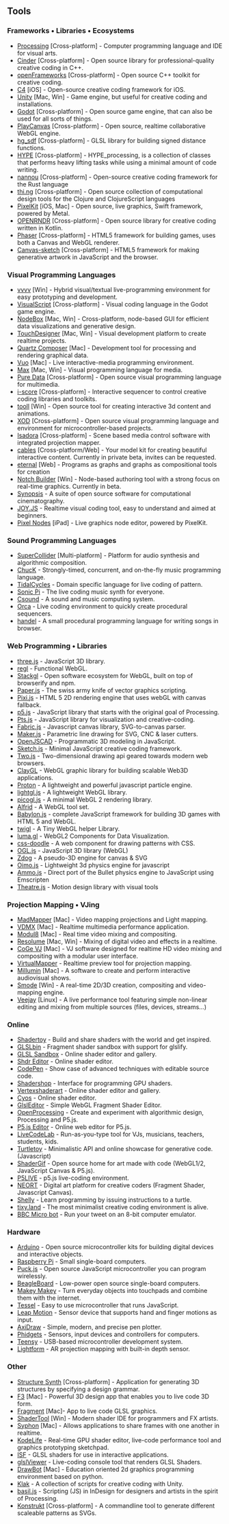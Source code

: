 ## Tools

### Frameworks • Libraries • Ecosystems

-   [Processing](https://processing.org/) \[Cross-platform\] - Computer programming language and IDE for visual arts.
-   [Cinder](https://libcinder.org/) \[Cross-platform\] - Open source library for professional-quality creative coding in C++.
-   [openFrameworks](http://openframeworks.cc/) \[Cross-platform\] - Open source C++ toolkit for creative coding.
-   [C4](http://www.c4ios.com/) \[iOS\] - Open-source creative coding framework for iOS.
-   [Unity](https://unity3d.com/) \[Mac, Win\] - Game engine, but useful for creative coding and installations.
-   [Godot](https://github.com/godotengine/godot) \[Cross-platform\] - Open source game engine, that can also be used for all sorts of things.
-   [PlayCanvas](https://playcanvas.com/) \[Cross-platform\] - Open source, realtime collaborative WebGL engine.
-   [hg\_sdf](http://mercury.sexy/hg_sdf/) \[Cross-platform\] - GLSL library for building signed distance functions.
-   [HYPE](http://www.hypeframework.org/) \[Cross-platform\] - HYPE\_processing, is a collection of classes that performs heavy lifting tasks while using a minimal amount of code writing.
-   [nannou](http://nannou.cc/) \[Cross-platform\] - Open-source creative coding framework for the Rust language
-   [thi.ng](http://thi.ng/) \[Cross-platform\] - Open source collection of computational design tools for the Clojure and ClojureScript languages
-   [PixelKit](http://pixelkit.net/) \[iOS, Mac\] - Open source, live graphics, Swift framework, powered by Metal.
-   [OPENRNDR](https://openrndr.org/) \[Cross-platform\] - Open source library for creative coding written in Kotlin.
-   [Phaser](https://phaser.io/) \[Cross-platform\] - HTML5 framework for building games, uses both a Canvas and WebGL renderer.
-   [Canvas-sketch](https://github.com/mattdesl/canvas-sketch) \[Cross-platform\] - HTML5 framework for making generative artwork in JavaScript and the browser.

### Visual Programming Languages

-   [vvvv](https://vvvv.org/) \[Win\] - Hybrid visual/textual live-programming environment for easy prototyping and development.
-   [VisualScript](https://docs.godotengine.org/en/stable/getting_started/scripting/visual_script/) \[Cross-platform\] - Visual coding language in the Godot game engine.
-   [NodeBox](https://www.nodebox.net/node/) \[Mac, Win\] - Cross-platform, node-based GUI for efficient data visualizations and generative design.
-   [TouchDesigner](http://www.derivative.ca/) \[Mac, Win\] - Visual development platform to create realtime projects.
-   [Quartz Composer](https://developer.apple.com/library/content/documentation/GraphicsImaging/Conceptual/QuartzComposerUserGuide/qc_intro/qc_intro.html) \[Mac\] - Development tool for processing and rendering graphical data.
-   [Vuo](http://vuo.org/) \[Mac\] - Live interactive-media programming environment.
-   [Max](https://cycling74.com/products/max/) \[Mac, Win\] - Visual programming language for media.
-   [Pure Data](https://puredata.info/) \[Cross-platform\] - Open source visual programming language for multimedia.
-   [i-score](http://www.i-score.org/) \[Cross-platform\] - Interactive sequencer to control creative coding libraries and toolkits.
-   [tooll](http://tooll.io/) \[Win\] - Open source tool for creating interactive 3d content and animations.
-   [XOD](https://xod.io/) \[Cross-platform\] - Open source visual programming language and environment for microcontroller-based projects.
-   [Isadora](https://troikatronix.com/) \[Cross-platform\] - Scene based media control software with integrated projection mapper.
-   [cables](https://cables.gl/) \[Cross-platform/Web\] - Your model kit for creating beautiful interactive content. Currently in private beta, invites can be requested.
-   [eternal](https://github.com/kousun12/eternal) \[Web\] - Programs as graphs and graphs as compositional tools for creation
-   [Notch Builder](https://www.notch.one/) \[Win\] - Node-based authoring tool with a strong focus on real-time graphics. Currently in beta.
-   [Synopsis](https://synopsis.video/) - A suite of open source software for computational cinematography.
-   [JOY.JS](https://ncase.me/joy/) - Realtime visual coding tool, easy to understand and aimed at beginners.
-   [Pixel Nodes](https://pixelnodes.app/) \[iPad\] - Live graphics node editor, powered by PixelKit.

### Sound Programming Languages

-   [SuperCollider](http://supercollider.github.io/) \[Multi-platform\] - Platform for audio synthesis and algorithmic composition.
-   [ChucK](http://chuck.cs.princeton.edu/) - Strongly-timed, concurrent, and on-the-fly music programming language.
-   [TidalCycles](https://tidalcycles.org/) - Domain specific language for live coding of pattern.
-   [Sonic Pi](http://sonic-pi.net/) - The live coding music synth for everyone.
-   [Csound](https://csound.com/) - A sound and music computing system.
-   [Orca](https://100r.co/pages/orca.html) - Live coding environment to quickly create procedural sequencers.
-   [handel](https://handel-pl.github.io/) - A small procedural programming language for writing songs in browser.

### Web Programming • Libraries

-   [three.js](https://github.com/mrdoob/three.js/) - JavaScript 3D library.
-   [regl](https://github.com/regl-project/regl) - Functional WebGL.
-   [Stackgl](http://stack.gl/) - Open software ecosystem for WebGL, built on top of browserify and npm.
-   [Paper.js](http://paperjs.org/) - The swiss army knife of vector graphics scripting.
-   [Pixi.js](http://www.pixijs.com/) - HTML 5 2D rendering engine that uses webGL with canvas fallback.
-   [p5.js](https://p5js.org/) - JavaScript library that starts with the original goal of Processing.
-   [Pts.js](https://ptsjs.org/) - JavaScript library for visualization and creative-coding.
-   [Fabric.js](http://fabricjs.com/) - Javascript canvas library, SVG-to-canvas parser.
-   [Maker.js](https://maker.js.org/) - Parametric line drawing for SVG, CNC & laser cutters.
-   [OpenJSCAD](https://openjscad.org/) - Programmatic 3D modeling in JavaScript.
-   [Sketch.js](http://soulwire.github.io/sketch.js/) - Minimal JavaScript creative coding framework.
-   [Two.js](https://two.js.org/) - Two-dimensional drawing api geared towards modern web browsers.
-   [ClayGL](http://claygl.xyz/) - WebGL graphic library for building scalable Web3D applications.
-   [Proton](https://github.com/a-jie/Proton) - A lightweight and powerful javascript particle engine.
-   [lightgl.js](https://github.com/evanw/lightgl.js) - A lightweight WebGL library.
-   [picogl.js](https://github.com/tsherif/picogl.js) - A minimal WebGL 2 rendering library.
-   [Alfrid](https://github.com/yiwenl/Alfrid) - A WebGL tool set.
-   [Babylon.js](https://github.com/BabylonJS/Babylon.js) - complete JavaScript framework for building 3D games with HTML 5 and WebGL.
-   [twigl](https://github.com/greggman/twgl.js) - A Tiny WebGL helper Library.
-   [luma.gl](https://github.com/uber/luma.gl) - WebGL2 Components for Data Visualization.
-   [css-doodle](https://css-doodle.com/) - A web component for drawing patterns with CSS.
-   [OGL.js](https://github.com/oframe/ogl) - JavaScript 3D library (WebGL)
-   [Zdog](https://zzz.dog/) - A pseudo-3D engine for canvas & SVG
-   [Oimo.js](https://github.com/lo-th/Oimo.js/) - Lightweight 3d physics engine for javascript
-   [Ammo.js](https://github.com/kripken/ammo.js/) - Direct port of the Bullet physics engine to JavaScript using Emscripten
-   [Theatre.js](https://github.com/ariaminaei/theatre) - Motion design library with visual tools

### Projection Mapping • VJing

-   [MadMapper](http://www.madmapper.com/) \[Mac\] - Video mapping projections and Light mapping.
-   [VDMX](https://vidvox.net/) \[Mac\] - Realtime multimedia performance application.
-   [Modul8](http://www.modul8.ch/) \[Mac\] - Real time video mixing and compositing.
-   [Resolume](https://resolume.com/) \[Mac, Win\] - Mixing of digital video and effects in a realtime.
-   [CoGe VJ](http://imimot.com/cogevj/) \[Mac\] - VJ software designed for realtime HD video mixing and compositing with a modular user interface.
-   [VirtualMapper](https://github.com/baku89/VirtualMapper) - Realtime preview tool for projection mapping.
-   [Millumin](https://www.millumin.com/v3/index.php) \[Mac\] - A software to create and perform interactive audiovisual shows.
-   [Smode](https://smode.fr/) \[Win\] - A real-time 2D/3D creation, compositing and video-mapping engine.
-   [Veejay](http://veejayhq.net/) \[Linux\] - A live performance tool featuring simple non-linear editing and mixing from multiple sources (files, devices, streams...)

### Online

-   [Shadertoy](https://www.shadertoy.com/) - Build and share shaders with the world and get inspired.
-   [GLSLbin](http://glslb.in/) - Fragment shader sandbox with support for glslify.
-   [GLSL Sandbox](http://glslsandbox.com/) - Online shader editor and gallery.
-   [Shdr Editor](http://shdr.bkcore.com/) - Online shader editor.
-   [CodePen](http://codepen.io/) - Show case of advanced techniques with editable source code.
-   [Shadershop](http://www.cdglabs.org/Shadershop/) - Interface for programming GPU shaders.
-   [Vertexshaderart](https://www.vertexshaderart.com/) - Online shader editor and gallery.
-   [Cyos](http://cyos.babylonjs.com/) - Online shader editor.
-   [GlslEditor](http://editor.thebookofshaders.com/) - Simple WebGL Fragment Shader Editor.
-   [OpenProcessing](https://www.openprocessing.org/) - Create and experiment with algorithmic design, Processing and P5.js.
-   [P5.js Editor](https://editor.p5js.org/) - Online web editor for P5.js.
-   [LiveCodeLab](http://livecodelab.net/) - Run-as-you-type tool for VJs, musicians, teachers, students, kids.
-   [Turtletoy](https://turtletoy.net/) - Minimalistic API and online showcase for generative code. (Javascript)
-   [ShaderGif](https://shadergif.com/) - Open source home for art made with code (WebGL1/2, JavaScript Canvas & P5.js).
-   [P5LIVE](https://teddavis.org/p5live/) - p5.js live-coding environment.
-   [NEORT](https://neort.io/popular) - Digital art platform for creative coders (Fragment Shader, Javascript Canvas).
-   [Shelly](https://shelly.dev/) - Learn programming by issuing instructions to a turtle.
-   [tixy.land](https://tixy.land/) - The most minimalist creative coding environment is alive.
-   [BBC Micro bot](https://www.bbcmicrobot.com/) - Run your tweet on an 8-bit computer emulator.

### Hardware

-   [Arduino](https://www.arduino.cc/) - Open source microcontroller kits for building digital devices and interactive objects.
-   [Raspberry Pi](https://www.raspberrypi.org/) - Small single-board computers.
-   [Puck.js](https://www.puck-js.com/) - Open source JavaScript microcontroller you can program wirelessly.
-   [BeagleBoard](http://beagleboard.org/) - Low-power open source single-board computers.
-   [Makey Makey](http://www.makeymakey.com/) - Turn everyday objects into touchpads and combine them with the internet.
-   [Tessel](https://tessel.io/) - Easy to use microcontroller that runs JavaScript.
-   [Leap Motion](https://www.leapmotion.com/) - Sensor device that supports hand and finger motions as input.
-   [AxiDraw](https://www.axidraw.com/) - Simple, modern, and precise pen plotter.
-   [Phidgets](https://www.phidgets.com/) - Sensors, input devices and controllers for computers.
-   [Teensy](https://www.pjrc.com/teensy/) - USB-based microcontroller development system.
-   [Lightform](https://lightform.com/) - AR projection mapping with built-in depth sensor.

### Other

-   [Structure Synth](http://structuresynth.sourceforge.net/) \[Cross-platform\] - Application for generating 3D structures by specifying a design grammar.
-   [F3](http://www.syedrezaali.com/f3-mac-app/) \[Mac\] - Powerful 3D design app that enables you to live code 3D form.
-   [Fragment](https://github.com/rezaali/fragment) \[Mac\]- App to live code GLSL graphics.
-   [ShaderTool](http://store.steampowered.com/app/314720/) \[Win\] - Modern shader IDE for programmers and FX artists.
-   [Syphon](http://syphon.v002.info/) \[Mac\] - Allows applications to share frames with one another in realtime.
-   [KodeLife](https://hexler.net/software/kodelife) - Real-time GPU shader editor, live-code performance tool and graphics prototyping sketchpad.
-   [ISF](https://www.interactiveshaderformat.com/) - GLSL shaders for use in interactive applications.
-   [glslViewer](http://patriciogonzalezvivo.com/2015/glslViewer/) - Live-coding console tool that renders GLSL Shaders.
-   [DrawBot](http://www.drawbot.com/) \[Mac\] - Education oriented 2d graphics programming environment based on python.
-   [Klak](https://github.com/keijiro/Klak) - A collection of scripts for creative coding with Unity.
-   [basil.js](http://basiljs.ch/) - Scripting (JS) in InDesign for designers and artists in the spirit of Processing.
-   [Konstrukt](https://github.com/MarcelMue/konstrukt) \[Cross-platform\] - A commandline tool to generate different scaleable patterns as SVGs.
